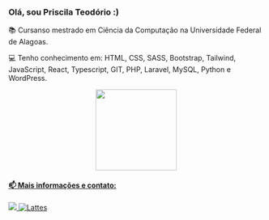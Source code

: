 ### Olá, sou Priscila Teodório :)

📚 Cursanso mestrado em Ciência da Computação na Universidade Federal de Alagoas.

💻 Tenho conhecimento em: HTML, CSS, SASS, Bootstrap, Tailwind, JavaScript, React, Typescript, GIT, PHP, Laravel, MySQL, Python e WordPress.

<div align="center">
  <a href="https://github.com/techpril">
  <img height="160em" src="https://github-readme-stats.vercel.app/api/top-langs/?username=techpril&layout=compact&langs_count=7&theme=dracula"/>
</div>

#### 📫 Mais informações e contato:
 <a href="https://br.linkedin.com/in/priscila-teod%C3%B3rio-9b29891a9" target="_blank"><img src="https://img.shields.io/badge/-LinkedIn-%230077B5?style=for-the-badge&logo=linkedin&logoColor=white" target="_blank"> [![Lattes](https://img.shields.io/badge/Lattes-202020?style=for-the-badge&Color=white)](http://lattes.cnpq.br/4302779221075830)</a>
   

